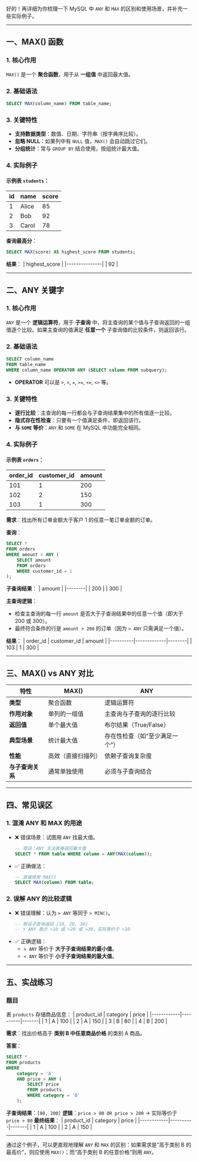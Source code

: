 好的！再详细为你梳理一下 MySQL 中 `ANY` 和 `MAX` 的区别和使用场景，并补充一些实际例子。

---

## **一、MAX() 函数**
### **1. 核心作用**
`MAX()` 是一个 **聚合函数**，用于从 **一组值** 中返回最大值。

### **2. 基础语法**
```sql
SELECT MAX(column_name) FROM table_name;
```

### **3. 关键特性**
- **支持数据类型**：数值、日期、字符串（按字典序比较）。
- **忽略 NULL**：如果列中有 `NULL` 值，`MAX()` 会自动跳过它们。
- **分组统计**：常与 `GROUP BY` 结合使用，按组统计最大值。

### **4. 实际例子**
#### 示例表 `students`：
| id | name  | score |
|----|-------|-------|
| 1  | Alice | 85    |
| 2  | Bob   | 92    |
| 3  | Carol | 78    |

**查询最高分**：
```sql
SELECT MAX(score) AS highest_score FROM students;
```
**结果**：
| highest_score |
|---------------|
| 92            |

---

## **二、ANY 关键字**
### **1. 核心作用**
`ANY` 是一个 **逻辑运算符**，用于 **子查询** 中，将主查询的某个值与子查询返回的一组值逐个比较。如果主查询的值满足 **任意一个** 子查询值的比较条件，则返回该行。

### **2. 基础语法**
```sql
SELECT column_name 
FROM table_name 
WHERE column_name OPERATOR ANY (SELECT column FROM subquery);
```
- **OPERATOR** 可以是 `>`, `<`, `=`, `>=`, `<=`, `<>` 等。

### **3. 关键特性**
- **逐行比较**：主查询的每一行都会与子查询结果集中的所有值逐一比较。
- **隐式存在性检查**：只要有一个值满足条件，即返回该行。
- **与 `SOME` 等价**：`ANY` 和 `SOME` 在 MySQL 中功能完全相同。

### **4. 实际例子**
#### 示例表 `orders`：
| order_id | customer_id | amount |
|----------|-------------|--------|
| 101      | 1           | 200    |
| 102      | 2           | 150    |
| 103      | 1           | 300    |

**需求**：找出所有订单金额大于客户 1 的任意一笔订单金额的订单。

**查询**：
```sql
SELECT * 
FROM orders 
WHERE amount > ANY (
    SELECT amount 
    FROM orders 
    WHERE customer_id = 1
);
```

**子查询结果**：
| amount |
|--------|
| 200    |
| 300    |

**主查询逻辑**：
- 检查主查询的每一行 `amount` 是否大于子查询结果中的任意一个值（即大于 200 或 300）。
- 最终符合条件的行是 `amount > 200` 的订单（因为 `> ANY` 只需满足一个值）。

**结果**：
| order_id | customer_id | amount |
|----------|-------------|--------|
| 103      | 1           | 300    |

---

## **三、MAX() vs ANY 对比**
| 特性                | MAX()                          | ANY                            |
|---------------------|--------------------------------|--------------------------------|
| **类型**            | 聚合函数                       | 逻辑运算符                     |
| **作用对象**        | 单列的一组值                   | 主查询与子查询的逐行比较       |
| **返回值**          | 单个最大值                     | 布尔结果（True/False）         |
| **典型场景**        | 统计最大值                     | 存在性检查（如“至少满足一个”） |
| **性能**            | 高效（直接扫描列）             | 依赖子查询复杂度               |
| **与子查询关系**    | 通常单独使用                   | 必须与子查询结合               |

---

## **四、常见误区**
### 1. **混淆 ANY 和 MAX 的用途**
- ❌ 错误场景：试图用 `ANY` 找最大值。
  ```sql
  -- 错误！ANY 无法直接返回最大值
  SELECT * FROM table WHERE column = ANY(MAX(column));
  ```
- ✅ 正确做法：
  ```sql
  -- 直接使用 MAX()
  SELECT MAX(column) FROM table;
  ```

### 2. **误解 ANY 的比较逻辑**
- ❌ 错误理解：认为 `> ANY` 等同于 `> MIN()`。
  ```sql
  -- 假设子查询返回 [10, 20, 30]
  -- > ANY 表示 >10 或 >20 或 >30，实际等价于 >10
  ```
- ✅ 正确逻辑：
  - `> ANY` 等价于 **大于子查询结果的最小值**。
  - `< ANY` 等价于 **小于子查询结果的最大值**。

---

## **五、实战练习**
### 题目
表 `products` 存储商品信息：
| product_id | category | price |
|------------|----------|-------|
| 1          | A        | 100   |
| 2          | A        | 150   |
| 3          | B        | 80    |
| 4          | B        | 200   |

**需求**：找出价格高于 **类别 B 中任意商品价格** 的类别 A 商品。

**答案**：
```sql
SELECT * 
FROM products 
WHERE 
    category = 'A' 
    AND price > ANY (
        SELECT price 
        FROM products 
        WHERE category = 'B'
    );
```

**子查询结果**：`[80, 200]`
**逻辑**：`price > 80 OR price > 200` → 实际等价于 `price > 80`
**最终结果**：
| product_id | category | price |
|------------|----------|-------|
| 1          | A        | 100   |
| 2          | A        | 150   |

---

通过这个例子，可以更直观地理解 `ANY` 和 `MAX` 的区别：如果需求是“高于类别 B 的最高价”，则应使用 `MAX()`；而“高于类别 B 的任意价格”则用 `ANY`。